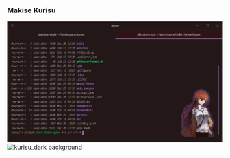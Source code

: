 ### Makise Kurisu
![kurisu_dark code](../screenshots/steinsGate/kurisu_dark_code.png)
![kurisu_dark background](../screenshots/steinsGate/kurisu_dark_background.png)
